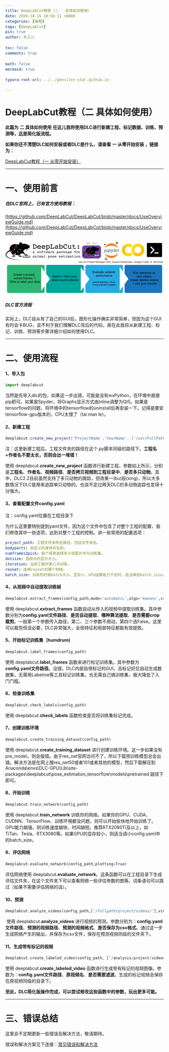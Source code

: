 ```yaml
---
title: DeepLabCut教程（二   具体如何使用）
date: 2020-10-15 10:56:11 +0800
categories: [编程]
tags: [DeepLabCut]
pin: true
author: 东三儿

toc: false
comments: true

math: false
mermaid: true

typora-root-url: ../../penciler-star.github.io

---
```


# DeepLabCut教程（二   具体如何使用）

**此篇为**   **二 具体如何使用**     **在这儿我将使用DLC进行新建工程、标记数据、训练、预测等，这是简化版流程。**

**如果你还不清楚DLC如何安装或者DLC是什么，请查看**   **一 从零开始安装   ，链接为：**

[DeepLabCut教程（一 从零开始安装）](https://www.jianshu.com/p/c27649db30a5)

------

# 一、使用前言

##### 在DLC官网上，已有官方使用教程：

[https://github.com/DeepLabCut/DeepLabCut/blob/master/docs/UseOverviewGuide.md](https://github.com/DeepLabCut/DeepLabCut/blob/master/docs/UseOverviewGuide.md)

![19898939-c66b8530be189ee6](/assets/blog_res/2020-10-15-post.assets/19898939-c66b8530be189ee6.png)

##### DLC官方流程

​    实际上，DLC自从有了自己的GUI后，图形化操作确实非常简单，但因为这个GUI有时会卡BUG，且不利于我们理解DLC背后的代码，故在此我将从新建工程、标记、训练、预测等步骤详细介绍如何使用DLC。

------

# 二、使用流程

#### 1、导入包

```python
import deeplabcut
```

​    当然是先导入dlc的包，如果这一步出错，可能是没有wxPython，在环境中直接pip即可。如果是Spyder，将Graphs显示方式由Inline调整为Qt5。如果是tensorflow的问题，将环境中的tensorflow的uninstall后再安装一下。记得是要安tensorflow-gpu版本的，CPU太慢了（tai man le）。

#### 2、新建工程

```powershell
deeplabcut.create_new_project('ProjectName','YourName', ['/usr/FullPath/OfVideo1.avi','/usr/FullPath/OfVideo2.avi','/usr/FullPath/OfVideo1.avi'],copy_videos=True/False,multianimal=True/False)
```

注：这里新建工程后，工程文件夹的路径在这个.py脚本同级的路径下。**工程名+作者名不要太长，否则会出一堆错！**

使用 deeplabcut.**create_new_project** 函数进行新建工程，参数如上所示，分别是**工程名**、**作者名**、**视频路径**、**是否拷贝视频到工程目录中**、**是否多只动物**。其中，DLC2.2目前虽然支持了多只动物的跟踪，但效果一(bu)般(xing)，所以大多数情况下DLC是用来追踪单只动物的。也说不定过两天DLC的多动物追踪也变得十分强大。

#### 3、查看配置文件config.yaml

注：config.yaml位置在工程目录下

为什么这里要特别提到yaml文件，因为这个文件中包含了对整个工程的配置，我们修改其中一些选项，达到对整个工程的控制。讲一些常用的配置选项：

```yaml
project_path: 工程文件夹所在路径，包括文件夹名。
bodyparts: 自定义的身体点名称。
numframes2pick: 每个视频选择多少张图片作为训练集。
dotsize: 追踪点的显示大小。
iteration: 当前工程中第几次训练。
resnet: 选用resnet的哪个网络。
batch_size: 训练的时候batch大小，显存小、GPU运算能力不足时，适当降低batch_size。
```

#### 4、从视频中自动提取训练帧

```python
deeplabcut.extract_frames(config_path,mode='automatic',algo='kmeans',crop=True/False)
```

使用 deeplabcut.**extract_frames** 函数自动从传入的视频中提取训练集。其中参数分别为**config.yaml文件路径**、**是否自动提取**、**哪种算法提取**、**是否需要crop裁剪**。一般第一个参数传入路径，第二、三个参数不用动，第四个选False。这里可以裁剪但没必要，DLC非常强大，全局特征和局部特征都能有效提取。

#### 5、开始标记训练集（humdrum) 

```python
deeplabcut.label_frames(config_path)
```

使用 deeplabcut.**label_frames** 函数来进行标记训练集。其中参数为**config.yaml文件路径**。没错，DLC内部自带标记的GUI，且标记好后自动生成数据集，无需用Labelme等工具标记训练集，也无需自己搞训练集，极大降低了入门门槛。

#### 6、检查训练集

```python
deeplabcut.check_labels(config_path)
```

使用 deeplabcut.**check_labels** 函数检查是否将训练集标记完成。

#### 7、创建训练环境

```python
deeplabcut.create_training_dataset(config_path)
```

使用 deeplabcut.**create_training_dataset** 进行创建训练环境。这一步如果没有pre_model，则会报错。由于res_net官网访问不了，所以下载预训练模型总会出错。解决方法是在网上搜res_net50或者101或者其他的模型，然后下载解压到Anaconda\envs\DLC-GPU\Lib\site-packages\deeplabcut\pose_estimation_tensorflow\models\pretrained 路径下即可。

#### 8、开始训练 

```python
deeplabcut.train_network(config_path)
```

使用 deeplabcut.**train_network** 训练你的网络。如果你的GPU、CUDA、CUDNN、TensorFlow、训练环境都没问题，则可以开始愉快地开始训练了。GPU能力越强，则训练速度越快，时间越短。推荐RTX2080Ti及以上，如TiTan、Tesla、RTX3080等。如果GPU的显存较小，则适当调小config.yaml中的batch_size。

#### 9、评估网络

```python
deeplabcut.evaluate_network(config_path,plotting=True)
```

评估网络使用 deeplabcut.**evaluate_network**。这条函数可以在工程目录下生成评估文件夹，在这个文件夹下可以查看网络一些评估参数的图等。词条语句可以跳过（如果不需要评估网络的话）。

#### 10、预测

```python
deeplabcut.analyze_videos(config_path,['/fullpath/project/videos/'],videotype='.mp4',save_as_csv=True)
```

​    使用 deeplabcut.**analyze_videos** 进行视频的预测。参数分别为：**config.yaml文件路径**、**预测的视频路径**、**预测的视频格式**、**是否保存为csv格式**。通过这一步生成网络产生的输出，并保存为csv文件，保存在预测视频同级的文件夹下。

#### 11、生成带有标记的视频

```python
deeplabcut.create_labeled_video(config_path, [`/analysis/project/videos/reachingvideo1.avi','/fullpath/project/videos/reachingvideo2.avi'],filtered=True)
```

使用 deeplabcut.**create_labeled_video** 函数进行生成带有标记的视频图像。参数为：**config.yaml文件路径**、**原视频名**、**是否需要滤波**。生成的标记视频会保存在原视频同级的目录下。

**至此，DLC简化版操作完成，可以尝试修改这些函数中的参数，玩出更多可能。**

------

# 三、错误总结

这里会不定期更新一些错误及解决方法，敬请期待。

错误和解决方案见下连接：[常见错误和解决方法](https://www.jianshu.com/p/c60daa32c58e)
